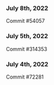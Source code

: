 ### July 8th, 2022

Commit #54057

### July 5th, 2022

Commit #314353


### July 4th, 2022

Commit #72281
